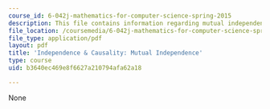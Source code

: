 ```yaml
---
course_id: 6-042j-mathematics-for-computer-science-spring-2015
description: This file contains information regarding mutual independence.
file_location: /coursemedia/6-042j-mathematics-for-computer-science-spring-2015/b3640ec469e8f6627a210794afa62a18_MIT6_042JS15_MutualIndepend.pdf
file_type: application/pdf
layout: pdf
title: 'Independence & Causality: Mutual Independence'
type: course
uid: b3640ec469e8f6627a210794afa62a18

---
```

None